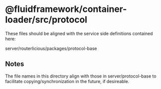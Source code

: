 # @fluidframework/container-loader/src/protocol

These files should be aligned with the service side definitions contained here:

server/routerlicious/packages/protocol-base

## Notes

The file names in this directory align with those in server/protocol-base to facilitate
copying/synchronization in the future, if desireable.
